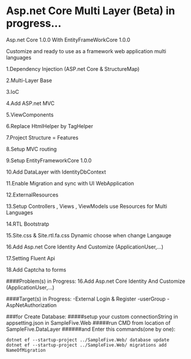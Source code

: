 # Asp.net Core Multi Layer (Beta) in progress...

Asp.net Core 1.0.0 With EntityFrameWorkCore 1.0.0

Customize and ready to use as a framework web application multi languages

1.Dependency Injection (ASP.net Core & StructureMap)

2.Multi-Layer Base

3.IoC

4.Add ASP.net MVC

5.ViewComponents

6.Replace HtmlHelper by TagHelper

7.Project Structure = Features

8.Setup MVC routing

9.Setup EntityFrameworkCore 1.0.0

10.Add DataLayer with IdentityDbContext

11.Enable Migration and sync with UI WebApplication

12.ExternalResources

13.Setup Controllers , Views , ViewModels use Resources for Multi Languages

14.RTL Bootstratp

15.Site.css & Site.rtl.fa.css Dynamic choose when change Langauge

16.Add Asp.net Core Identity And Customize (ApplicationUser,...)

17.Setting Fluent Api

18.Add Captcha to forms

####Problem(s) in Progress:
 16.Add Asp.net Core Identity And Customize (ApplicationUser,...)
 
####Target(s) in Progress:
 -External Login & Register
 -userGroup
 -AspNetAuthorization
 
###for Create Database:
#####setup your custom connectionString in appsetting.json in SampleFive.Web
#####run CMD from location of SampleFive.DataLayer
######and Enter this commands(one by one):
```
dotnet ef --startup-project ../SampleFive.Web/ database update
dotnet ef --startup-project ../SampleFive.Web/ migrations add NameOfMigration
```

